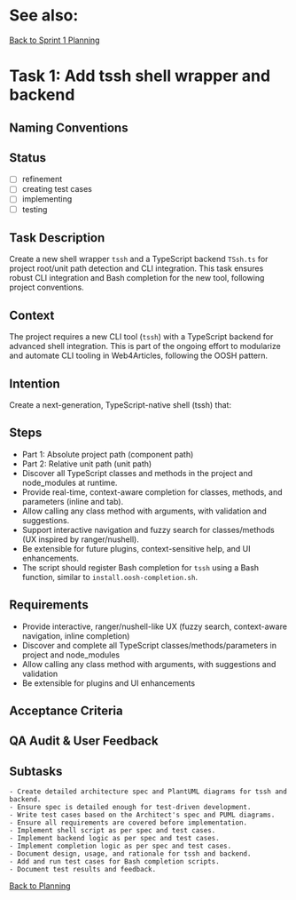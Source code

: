 # See also:

[Back to Sprint 1 Planning](./planning.md)

# Task 1: Add tssh shell wrapper and backend

## Naming Conventions

## Status
  - [ ] refinement
  - [ ] creating test cases
  - [ ] implementing
  - [ ] testing

## Task Description
Create a new shell wrapper `tssh` and a TypeScript backend `TSsh.ts` for project root/unit path detection and CLI integration. This task ensures robust CLI integration and Bash completion for the new tool, following project conventions.

## Context
The project requires a new CLI tool (`tssh`) with a TypeScript backend for advanced shell integration. This is part of the ongoing effort to modularize and automate CLI tooling in Web4Articles, following the OOSH pattern.

## Intention
Create a next-generation, TypeScript-native shell (tssh) that:

## Steps
  - Part 1: Absolute project path (component path)
  - Part 2: Relative unit path (unit path)
  - Discover all TypeScript classes and methods in the project and node_modules at runtime.
  - Provide real-time, context-aware completion for classes, methods, and parameters (inline and tab).
  - Allow calling any class method with arguments, with validation and suggestions.
  - Support interactive navigation and fuzzy search for classes/methods (UX inspired by ranger/nushell).
  - Be extensible for future plugins, context-sensitive help, and UI enhancements.
  - The script should register Bash completion for `tssh` using a Bash function, similar to `install.oosh-completion.sh`.

## Requirements
  - Provide interactive, ranger/nushell-like UX (fuzzy search, context-aware navigation, inline completion)
  - Discover and complete all TypeScript classes/methods/parameters in project and node_modules
  - Allow calling any class method with arguments, with suggestions and validation
  - Be extensible for plugins and UI enhancements

## Acceptance Criteria

## QA Audit & User Feedback


## Subtasks
    - Create detailed architecture spec and PlantUML diagrams for tssh and backend.
    - Ensure spec is detailed enough for test-driven development.
    - Write test cases based on the Architect's spec and PUML diagrams.
    - Ensure all requirements are covered before implementation.
    - Implement shell script as per spec and test cases.
    - Implement backend logic as per spec and test cases.
    - Implement completion logic as per spec and test cases.
    - Document design, usage, and rationale for tssh and backend.
    - Add and run test cases for Bash completion scripts.
    - Document test results and feedback.


[Back to Planning](./planning.md)
